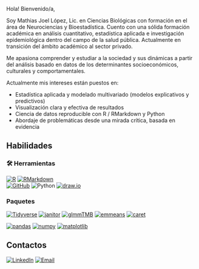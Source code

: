 
Hola! Bienvenido/a,

Soy Mathias Joel López, Lic. en Ciencias Biológicas con formación en el área de Neurociencias y Bioestadística. Cuento con una sólida formación académica en análisis cuantitativo, estadística aplicada e investigación epidemiológica dentro del campo de la salud pública. Actualmente en transición del ámbito académico al sector privado.

Me apasiona comprender y estudiar a la sociedad y sus dinámicas a partir del análisis basado en datos de los determinantes socioeconómicos, culturales y comportamentales. 

Actualmente mis intereses están puestos en:
- Estadística aplicada y modelado multivariado (modelos explicativos y predictivos)
- Visualización clara y efectiva de resultados
- Ciencia de datos reproducible con R / RMarkdown y Python
- Abordaje de problemáticas desde una mirada crítica, basada en evidencia

## Habilidades
### 🛠️ Herramientas

[![R](https://img.shields.io/badge/-R-276DC3?logo=r&logoColor=white&style=for-the-badge)]()
[![RMarkdown](https://img.shields.io/badge/-RMarkdown-2C3E50?logo=rstudio&logoColor=white&style=for-the-badge)]()  
[![GitHub](https://img.shields.io/badge/-GitHub-000000?logo=github&logoColor=white&style=for-the-badge)]()
![Python](https://img.shields.io/badge/Python-3776AB?style=for-the-badge&logo=python&logoColor=white)
[![draw.io](https://img.shields.io/badge/-draw.io-F08705?logo=diagramsdotnet&logoColor=white&style=for-the-badge)](https://app.diagrams.net/)

### Paquetes 
[![Tidyverse](https://img.shields.io/badge/-Tidyverse-8A4182?logo=r&logoColor=white&style=for-the-badge)]()
[![janitor](https://img.shields.io/badge/-janitor-248D57?logo=r&logoColor=white&style=for-the-badge)]()
[![glmmTMB](https://img.shields.io/badge/-glmmTMB-276DC3?logo=r&logoColor=white&style=for-the-badge)]()
[![emmeans](https://img.shields.io/badge/-emmeans-3776AB?logo=r&logoColor=white&style=for-the-badge)]()
[![caret](https://img.shields.io/badge/-caret-7952B3?logo=r&logoColor=white&style=for-the-badge)]()


[![pandas](https://img.shields.io/badge/-pandas-150458?logo=pandas&logoColor=white&style=for-the-badge)]()
[![numpy](https://img.shields.io/badge/-NumPy-013243?logo=numpy&logoColor=white&style=for-the-badge)]()
[![matplotlib](https://img.shields.io/badge/-Matplotlib-11557C?logo=matplotlib&logoColor=white&style=for-the-badge)]()


## Contactos
[![LinkedIn](https://img.shields.io/badge/LinkedIn-blue?style=for-the-badge&logo=linkedin&logoColor=white)](https:www.linkedin.com/in/mathias-joel-lópez-7b5b3a365)
[![Email](https://img.shields.io/badge/Email-red?style=for-the-badge&logo=gmail&logoColor=white)](mailto:mathias.j.lopez@gmail.com)

